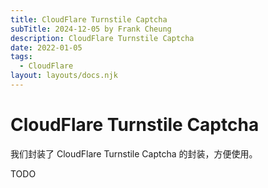 ```yaml
---
title: CloudFlare Turnstile Captcha
subTitle: 2024-12-05 by Frank Cheung
description: CloudFlare Turnstile Captcha
date: 2022-01-05
tags:
  - CloudFlare
layout: layouts/docs.njk
---
```


# CloudFlare Turnstile Captcha

我们封装了 CloudFlare Turnstile Captcha 的封装，方便使用。

TODO